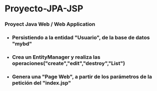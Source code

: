 # Proyecto-JPA-JSP

### Proyect Java Web  / Web Application

- ### Persistiendo a la entidad "Usuario", de la base de datos "mybd" 
- ### Crea un EntityManager y realiza las operaciones("create","edit","destroy","List")                
- ### Genera una "Page Web", a partir de los parámetros de la petición del "index.jsp"
